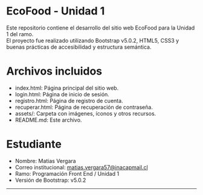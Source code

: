 # EcoFood - Unidad 1

Este repositorio contiene el desarrollo del sitio web EcoFood para la Unidad 1 del ramo.  
El proyecto fue realizado utilizando Bootstrap v5.0.2, HTML5, CSS3 y buenas prácticas de accesibilidad y estructura semántica.

# Archivos incluidos

- index.html: Página principal del sitio web.
- login.html: Página de inicio de sesión.
- registro.html: Página de registro de cuenta.
- recuperar.html: Página de recuperación de contraseña.
- assets/: Carpeta con imágenes, íconos y otros recursos.
- README.md: Este archivo.

# Estudiante

- Nombre: Matias Vergara
- Correo institucional: matias.vergara57@inacapmail.cl
- Ramo: Programación Front End / Unidad 1
- Versión de Bootstrap: v5.0.2

---

